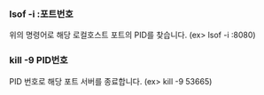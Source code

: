 ### lsof -i :포트번호
위의 명령어로 해당 로컬호스트 포트의 PID를 찾습니다. (ex> lsof -i :8080)   

### kill -9 PID번호
PID 번호로 해당 포트 서버를 종료합니다. (ex> kill -9 53665)
